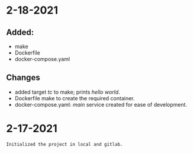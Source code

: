 # 2-18-2021
## Added:
- make
- Dockerfile
- docker-compose.yaml
## Changes
- added target _tc_ to make; prints _hello world_.
- Dockerfile make to create the required container.
- docker-compose.yaml: _main_ service created for ease of development.
# 2-17-2021
    Initialized the project in local and gitlab.